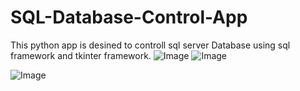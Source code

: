 # SQL-Database-Control-App
This python app is desined to controll sql server Database using sql framework and tkinter framework.
![Image](https://github.com/user-attachments/assets/5e9e5d63-7f7a-426c-8db0-b590dc1e4027)
![Image](https://github.com/user-attachments/assets/cd3d5386-e187-4e57-9b55-d7ba2575eaa4)


![Image](https://github.com/user-attachments/assets/afdca2b3-1c33-4748-808d-165456edc439)
